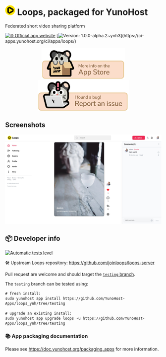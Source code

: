 <!--
N.B.: This README was automatically generated by <https://github.com/YunoHost/apps_tools/blob/main/readme_generator>
It shall NOT be edited by hand.
-->

<h1>
  <img src="https://raw.githubusercontent.com/YunoHost/apps/main/logos/loops.png" width="32px" alt="Logo of Loops">
  Loops, packaged for YunoHost
</h1>

Federated short video sharing platform

[![🌐 Official app website](https://img.shields.io/badge/Official_app_website-darkgreen?style=for-the-badge)](https://joinloops.org)
[![Version: 1.0.0-alpha.2~ynh3](https://img.shields.io/badge/Version-1.0.0--alpha.2~ynh3-rgb(18,138,11)?style=for-the-badge)](https://ci-apps.yunohost.org/ci/apps/loops/)

<div align="center">
<a href="https://apps.yunohost.org/app/loops"><img height="100px" src="https://github.com/YunoHost/yunohost-artwork/raw/refs/heads/main/badges/neopossum-badges/badge_more_info_on_the_appstore.svg"/></a>
<a href="https://github.com/YunoHost-Apps/loops_ynh/issues"><img height="100px" src="https://github.com/YunoHost/yunohost-artwork/raw/refs/heads/main/badges/neopossum-badges/badge_report_an_issue.svg"/></a>
</div>


## Screenshots
![Screenshot of Loops](./doc/screenshots/screenshot.jpeg)

## 📦 Developer info

[![Automatic tests level](https://apps.yunohost.org/badge/cilevel/loops)](https://ci-apps.yunohost.org/ci/apps/loops/)

🛠️ Upstream Loops repository: <https://github.com/joinloops/loops-server>

Pull request are welcome and should target the [`testing` branch](https://github.com/YunoHost-Apps/loops_ynh/tree/testing).

The `testing` branch can be tested using:
```
# fresh install:
sudo yunohost app install https://github.com/YunoHost-Apps/loops_ynh/tree/testing

# upgrade an existing install:
sudo yunohost app upgrade loops -u https://github.com/YunoHost-Apps/loops_ynh/tree/testing
```

### 📚 App packaging documentation

Please see <https://doc.yunohost.org/packaging_apps> for more information.